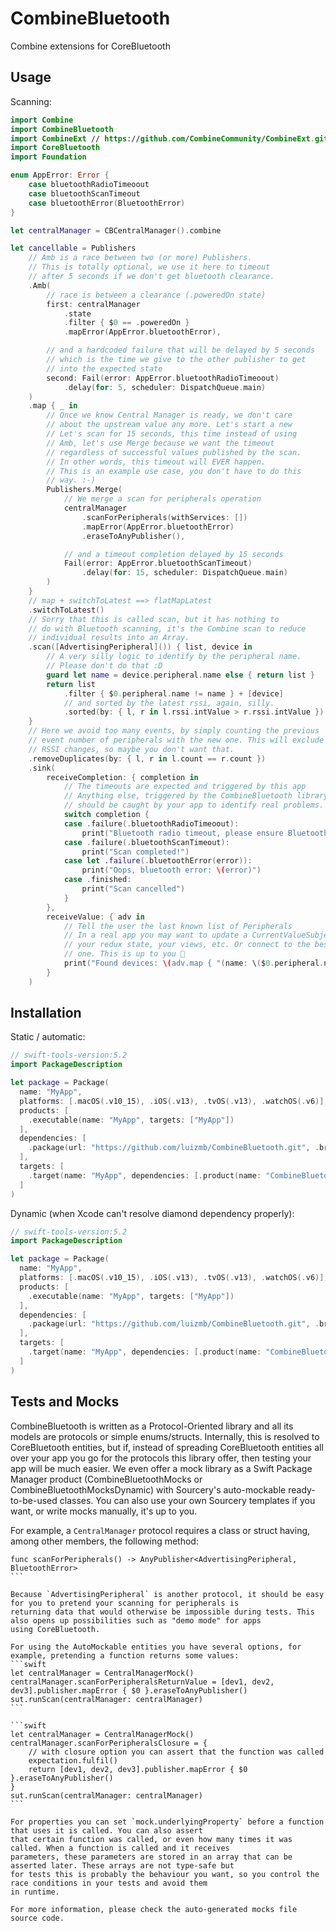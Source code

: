 # CombineBluetooth
Combine extensions for CoreBluetooth

## Usage

Scanning:
```swift
import Combine
import CombineBluetooth
import CombineExt // https://github.com/CombineCommunity/CombineExt.git
import CoreBluetooth
import Foundation

enum AppError: Error {
    case bluetoothRadioTimeoout
    case bluetoothScanTimeout
    case bluetoothError(BluetoothError)
}

let centralManager = CBCentralManager().combine

let cancellable = Publishers
    // Amb is a race between two (or more) Publishers.
    // This is totally optional, we use it here to timeout
    // after 5 seconds if we don't get bluetooth clearance.
    .Amb(
        // race is between a clearance (.poweredOn state)
        first: centralManager
            .state
            .filter { $0 == .poweredOn }
            .mapError(AppError.bluetoothError),

        // and a hardcoded failure that will be delayed by 5 seconds
        // which is the time we give to the other publisher to get
        // into the expected state
        second: Fail(error: AppError.bluetoothRadioTimeoout)
            .delay(for: 5, scheduler: DispatchQueue.main)
    )
    .map { _ in
        // Once we know Central Manager is ready, we don't care
        // about the upstream value any more. Let's start a new
        // Let's scan for 15 seconds, this time instead of using
        // Amb, let's use Merge because we want the timeout
        // regardless of successful values published by the scan.
        // In other words, this timeout will EVER happen.
        // This is an example use case, you don't have to do this
        // way. :-)
        Publishers.Merge(
            // We merge a scan for peripherals operation
            centralManager
                .scanForPeripherals(withServices: [])
                .mapError(AppError.bluetoothError)
                .eraseToAnyPublisher(),

            // and a timeout completion delayed by 15 seconds
            Fail(error: AppError.bluetoothScanTimeout)
                .delay(for: 15, scheduler: DispatchQueue.main)
        )
    }
    // map + switchToLatest ==> flatMapLatest
    .switchToLatest()
    // Sorry that this is called scan, but it has nothing to
    // do with Bluetooth scanning, it's the Combine scan to reduce
    // individual results into an Array.
    .scan([AdvertisingPeripheral]()) { list, device in
        // A very silly logic to identify by the peripheral name.
        // Please don't do that :D
        guard let name = device.peripheral.name else { return list }
        return list
            .filter { $0.peripheral.name != name } + [device]
            // and sorted by the latest rssi, again, silly.
            .sorted(by: { l, r in l.rssi.intValue > r.rssi.intValue })
    }
    // Here we avoid too many events, by simply counting the previous
    // event number of peripherals with the new one. This will exclude
    // RSSI changes, so maybe you don't want that.
    .removeDuplicates(by: { l, r in l.count == r.count })
    .sink(
        receiveCompletion: { completion in
            // The timeouts are expected and triggered by this app
            // Anything else, triggered by the CombineBluetooth library
            // should be caught by your app to identify real problems.
            switch completion {
            case .failure(.bluetoothRadioTimeoout):
                print("Bluetooth radio timeout, please ensure Bluetooth is on and this app is allowed to use it")
            case .failure(.bluetoothScanTimeout):
                print("Scan completed!")
            case let .failure(.bluetoothError(error)):
                print("Oops, bluetooth error: \(error)")
            case .finished:
                print("Scan cancelled")
            }
        },
        receiveValue: { adv in
            // Tell the user the last known list of Peripherals
            // In a real app you may want to update a CurrentValueSubject,
            // your redux state, your views, etc. Or connect to the best
            // one. This is up to you 👹
            print("Found devices: \(adv.map { "(name: \($0.peripheral.name ?? ""), rssi: \($0.rssi))" }.joined(separator: ", "))")
        }
    )

```

## Installation

Static / automatic:
```swift
// swift-tools-version:5.2
import PackageDescription

let package = Package(
  name: "MyApp",
  platforms: [.macOS(.v10_15), .iOS(.v13), .tvOS(.v13), .watchOS(.v6)],
  products: [
    .executable(name: "MyApp", targets: ["MyApp"])
  ],
  dependencies: [
    .package(url: "https://github.com/luizmb/CombineBluetooth.git", .branch("master"))
  ],
  targets: [
    .target(name: "MyApp", dependencies: [.product(name: "CombineBluetooth", package: "CombineBluetooth")])
  ]
)
```

Dynamic (when Xcode can't resolve diamond dependency properly):
```swift
// swift-tools-version:5.2
import PackageDescription

let package = Package(
  name: "MyApp",
  platforms: [.macOS(.v10_15), .iOS(.v13), .tvOS(.v13), .watchOS(.v6)],
  products: [
    .executable(name: "MyApp", targets: ["MyApp"])
  ],
  dependencies: [
    .package(url: "https://github.com/luizmb/CombineBluetooth.git", .branch("master"))
  ],
  targets: [
    .target(name: "MyApp", dependencies: [.product(name: "CombineBluetoothDynamic", package: "CombineBluetooth")])
  ]
)
```

## Tests and Mocks

CombineBluetooth is written as a Protocol-Oriented library and all its models are protocols or simple enums/structs. Internally,
this is resolved to CoreBluetooth entities, but if, instead of spreading CoreBluetooth entities all over your app you go for the
protocols this library offer, then testing your app will be much easier. We even offer a mock library as a Swift Package Manager
product (CombineBluetoothMocks or CombineBluetoothMocksDynamic) with Sourcery's auto-mockable ready-to-be-used classes. You can
also use your own Sourcery templates if you want, or write mocks manually, it's up to you.

For example, a `CentralManager` protocol requires a class or struct having, among other members, the following method:
````
func scanForPeripherals() -> AnyPublisher<AdvertisingPeripheral, BluetoothError>
```

Because `AdvertisingPeripheral` is another protocol, it should be easy for you to pretend your scanning for peripherals is
returning data that would otherwise be impossible during tests. This also opens up possibilities such as "demo mode" for apps
using CoreBluetooth.

For using the AutoMockable entities you have several options, for example, pretending a function returns some values:
```swift
let centralManager = CentralManagerMock()
centralManager.scanForPeripheralsReturnValue = [dev1, dev2, dev3].publisher.mapError { $0 }.eraseToAnyPublisher()
sut.runScan(centralManager: centralManager)
```

```swift
let centralManager = CentralManagerMock()
centralManager.scanForPeripheralsClosure = {
    // with closure option you can assert that the function was called
    expectation.fulfil()
    return [dev1, dev2, dev3].publisher.mapError { $0 }.eraseToAnyPublisher()
}
sut.runScan(centralManager: centralManager)
```

For properties you can set `mock.underlyingProperty` before a function that uses it is called. You can also assert
that certain function was called, or even how many times it was called. When a function is called and it receives
parameters, these parameters are stored in an array that can be asserted later. These arrays are not type-safe but
for tests this is probably the behaviour you want, so you control the race conditions in your tests and avoid them
in runtime.

For more information, please check the auto-generated mocks file source code.